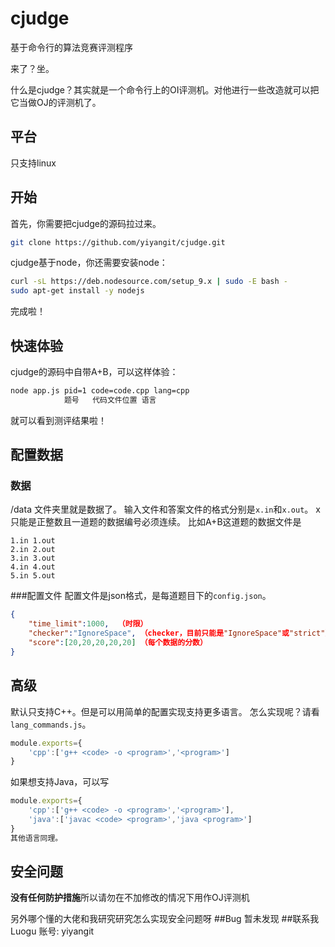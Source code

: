 # cjudge
基于命令行的算法竞赛评测程序

来了？坐。

什么是cjudge？其实就是一个命令行上的OI评测机。对他进行一些改造就可以把它当做OJ的评测机了。

## 平台
只支持linux
## 开始

首先，你需要把cjudge的源码拉过来。
```sh
git clone https://github.com/yiyangit/cjudge.git
```
cjudge基于node，你还需要安装node：
```sh
curl -sL https://deb.nodesource.com/setup_9.x | sudo -E bash -
sudo apt-get install -y nodejs
```
完成啦！
## 快速体验
cjudge的源码中自带A+B，可以这样体验：
```sh
node app.js pid=1 code=code.cpp lang=cpp
            题号   代码文件位置 语言
```
就可以看到测评结果啦！
## 配置数据
### 数据
/data 文件夹里就是数据了。
输入文件和答案文件的格式分别是`x.in`和`x.out`。
x只能是正整数且一道题的数据编号必须连续。
比如A+B这道题的数据文件是
```
1.in 1.out
2.in 2.out
3.in 3.out
4.in 4.out
5.in 5.out
```
###配置文件
配置文件是json格式，是每道题目下的`config.json`。
```json
{
    "time_limit":1000,  （时限）
	"checker":"IgnoreSpace", （checker，目前只能是"IgnoreSpace"或"strict"）
    "score":[20,20,20,20,20] （每个数据的分数）
}
```
## 高级
默认只支持C++。但是可以用简单的配置实现支持更多语言。
怎么实现呢？请看`lang_commands.js`。
```js
module.exports={
    'cpp':['g++ <code> -o <program>','<program>']
}
```
如果想支持Java，可以写
```js
module.exports={
    'cpp':['g++ <code> -o <program>','<program>'],
    'java':['javac <code> <program>','java <program>']
}
其他语言同理。
```
## 安全问题
**没有任何防护措施**所以请勿在不加修改的情况下用作OJ评测机

另外哪个懂的大佬和我研究研究怎么实现安全问题呀
##Bug
暂未发现
##联系我
Luogu 账号: yiyangit
